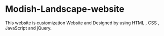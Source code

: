 # Modish-Landscape-website
This website is customization Website and Designed by using HTML , CSS , JavaScript and  jQuery.   
